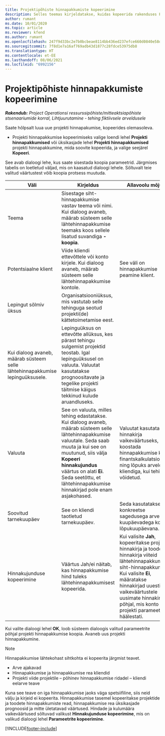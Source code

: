 ```yaml
---
title: Projektipõhiste hinnapakkumiste kopeerimine
description: Selles teemas kirjeldatakse, kuidas kopeerida rakenduses Project Operations projektipõhiseid hinnapakkumisi.
author: rumant
ms.date: 10/01/2020
ms.topic: article
ms.reviewer: kfend
ms.author: rumant
ms.openlocfilehash: 247f9d33bc2e7b0bcbeae8114bb436ed237efce660d0840e58d536d2a290639e
ms.sourcegitcommit: 7f8d1e7a16af769adb43d1877c28fdce53975db8
ms.translationtype: HT
ms.contentlocale: et-EE
ms.lasthandoff: 08/06/2021
ms.locfileid: "6992156"
---
```

# <a name="copy-project-based-quotes"></a>Projektipõhiste hinnapakkumiste kopeerimine

_**Rakendub:** Project Operationsi ressurssipõhiste/mitteaktsiapõhiste stsenaariumide korral,  Lihtjuurutamine - tehing fiktiivsele arveldusele_

Saate hõlpsalt luua uue projekti hinnapakumise, kopeerides olemasoleva. 

- Projekti hinnapakkumise kopeerimiseks valige loendi lehel **Projekti hinnapakkumised** või üksikasjade lehel **Projekti hinnapakkumised** projekti hinnapakkumine, mida soovite kopeerida, ja valige seejärel **Kopeeri**.

See avab dialoogi lehe, kus saate sisestada koopia parameetrid. Järgmises tabelis on loetletud väljad, mis on kaasatud dialoogi lehele. Sõltuvalt teie valitud väärtustest võib koopia protsess muutuda.

| **Väli** | **Kirjeldus** | **Allavoolu mõjud** |
| --- | --- | --- |
| Teema | Sisestage siht-hinnapakkumise vastav teema või nimi. Kui dialoog avaneb, määrab süsteem selle lähtehinnapakkumise teemaks koos sellele lisatud suvandiga **-koopia**. | |
| Potentsiaalne klient | Viide kliendi ettevõttele või konto kirjele. Kui dialoog avaneb, määrab süsteem selle lähtehinnapakkumise kontole. | See väli on hinnapakkumise peamine klient. |
| Lepingut sõlmiv üksus | Organisatsiooniüksus, mis vastutab selle tehinguga seotud projekti(de) kättetoimetamise eest.
Kui dialoog avaneb, määrab süsteem selle lähtehinnapakkumise lepinguüksusele. | Lepinguüksus on ettevõtte allüksus, kes pärast tehingu sulgemist projektid teostab. Igal lepinguüksusel on valuuta. Valuutat kasutatakse prognoositavate ja tegelike projekti täitmise käigus tekkinud kulude aruandluseks. |
| Valuuta | See on valuuta, milles tehing edastatakse. Kui dialoog avaneb, määrab süsteem selle lähtehinnapakkumise valuutale. Seda saab muuta ja kui see on muutunud, siis välja **Kopeeri hinnakujundus** väärtus on alati **Ei**. Seda seetõttu, et lähtehinnapakkumise hinnakirjad pole enam asjakohased. | Valuutat kasutatakse hinnakirja vaikeväärtuseks, et koostada hinnapakkumise kohta finantskalkulatsioon ning lõpuks arveldada kliendiga, kui tehing on võidetud. |
| Soovitud tarnekuupäev | See on kliendi taotletud tarnekuupäev. | Seda kasutatakse konkreetse sagedusega arvelduse kuupäevadega koos lõpukuupäevana. |
| Hinnakujunduse kopeerimine | Väärtus Jah/ei näitab, kas hinnapakkumise hind tuleks lähtehinnapakkumisest kopeerida. | Kui valisite **Jah**, kopeeritakse projekti hinnakirja ja toodete hinnakirja viiteid lähtehinnapakkumisest siht-hinnapakkumisse. Kui valisite **Ei**, määratakse hinnakirjad uuesti vaikeväärtustele uusimate hinnakirjade põhjal, mis konto või projekti parameetrites häälestati. |

Kui valite dialoogi lehel **OK**, loob süsteem dialoogis valitud parameetrite põhjal projekti hinnapakkumise koopia. Avaneb uus projekti hinnapakkumine. 

> [!NOTE]
> Hinnapakkumise lähtekohast sihtkohta ei kopeerita järgmist teavet.
>
> - Arve ajakavad
> - Hinnapakkumise ja hinnapakkumise rea kliendid
> - Projekti viide projektile – põhinev hinnapakkumise ridadel – kliendi eelarve teave
>
>Kuna see teave on iga hinnapakkumise jaoks väga spetsiifiline, siis neid välju ja kirjeid ei kopeerita. Hinnapakkumise tasemel kopeeritakse projektide ja toodete hinnapakkumiste read, hinnapakkumise rea üksikasjade prognoosid ja mitte ületatavad väärtused. Hindade ja kulumäära vaikeväärtused sõltuvad valikust **Hinnakujunduse kopeerimine**, mis on valikud dialoogi lehel **Parameetrite kopeerimine**.


[!INCLUDE[footer-include](../includes/footer-banner.md)]